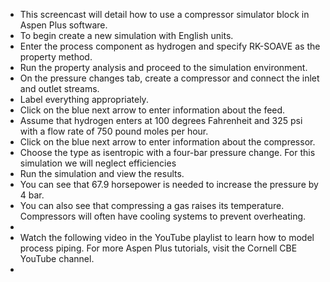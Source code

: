 - This screencast will detail how to use a compressor simulator block in Aspen Plus software.
- To begin create a new simulation with English units. 
- Enter the process component as hydrogen and specify RK-SOAVE as the property method. 
- Run the property analysis and proceed to the simulation environment. 
- On the pressure changes tab, create a compressor and connect the inlet and outlet streams. 
- Label everything appropriately. 
- Click on the blue next arrow to enter information about the feed.
- Assume that hydrogen enters at 100 degrees Fahrenheit and 325 psi with a flow rate of 750 pound moles per hour. 
- Click on the blue next arrow to enter information about the compressor. 
- Choose the type as isentropic with a four-bar pressure change. For this simulation we will neglect efficiencies
- Run the simulation and view the results. 
- You can see that 67.9 horsepower is needed to increase the pressure by 4 bar. 
- You can also see that compressing a gas raises its temperature. Compressors will often have cooling systems to prevent overheating.
- 
- Watch the following video in the YouTube playlist to learn how to model process piping. For more Aspen Plus tutorials, visit the Cornell CBE YouTube channel.
- 